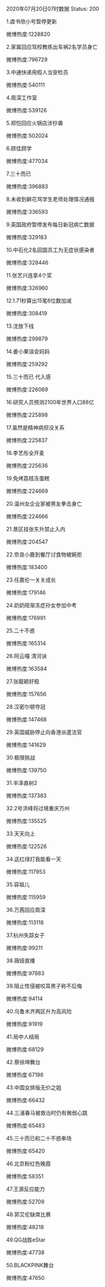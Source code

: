 2020年07月20日07时数据
Status: 200

1.虞书欣小号暂停更新

微博热度:1228820

2.家属回应驾校教练出车祸2名学员身亡

微博热度:796729

3.中通快递用假人当安检员

微博热度:540111

4.周深工作室

微博热度:539126

5.郑恺回应火锅店涉抄袭

微博热度:502024

6.顾佳顾学

微博热度:477034

7.三十而已

微博热度:396883

8.未收到鲜花骂学生老师处理情况通报

微博热度:336593

9.英国政府暂停发布每日新冠病亡数据

微博热度:329183

10.中石化2名回国员工为无症状感染者

微博热度:328446

11.张艺兴连拿4个奖

微博热度:326960

12.1.71秒算出15笔6位数加减

微博热度:308419

13.沈放下线

微博热度:299879

14.姜小果误会妈妈

微博热度:259292

15.三十而已 代入感

微博热度:226069

16.研究人员预测2100年世界人口88亿

微博热度:225898

17.虽然是精神病但没关系

微博热度:225837

18.李艺彤全开麦

微博热度:225636

19.免烤荔枝冻蛋糕

微博热度:224669

20.温州女企业家被男友拳击身亡

微博热度:224666

21.景区挂张东升禁止入内

微博热度:204547

22.奈良小鹿到餐厅讨食物被婉拒

微博热度:183400

23.任嘉伦一关关成长

微博热度:179146

24.奶奶陪渐冻症孙女参加中考

微博热度:176991

25.二十不惑

微博热度:165314

26.阿云嘎 清河诀

微博热度:163584

27.张靓颖好稳

微博热度:157656

28.汉密尔顿夺冠

微博热度:147468

29.英国威胁停止向香港派遣法官

微博热度:141629

30.极限挑战

微博热度:139750

31.半泽直树2

微博热度:137383

32.2号洪峰将过境重庆万州

微博热度:135525

33.天天向上

微博热度:122526

34.这红绿灯我能看一天

微博热度:117953

35.容祖儿

微博热度:115959

36.万茜回应周深

微博热度:113118

37.杭州失踪女子

微博热度:99211

38.薇娅直播

微博热度:97883

39.阻止性侵被咬耳男子称不后悔

微博热度:94114

40.乌鲁木齐两区升为高风险

微博热度:91919

41.局中人结局

微博热度:68129

42.蔡徐坤舞台

微博热度:67198

43.中国女排版无价之姐

微博热度:66432

44.三浦春马被救治时仍有微弱心跳

微博热度:65483

45.三十而已和二十不惑串场

微博热度:65420

46.北京粉红色晚霞

微博热度:58351

47.王源反应能力

微博热度:52709

48.郭艾伦缺席比赛

微博热度:48218

49.QG战胜eStar

微博热度:47738

50.BLACKPINK舞台

微博热度:47650

